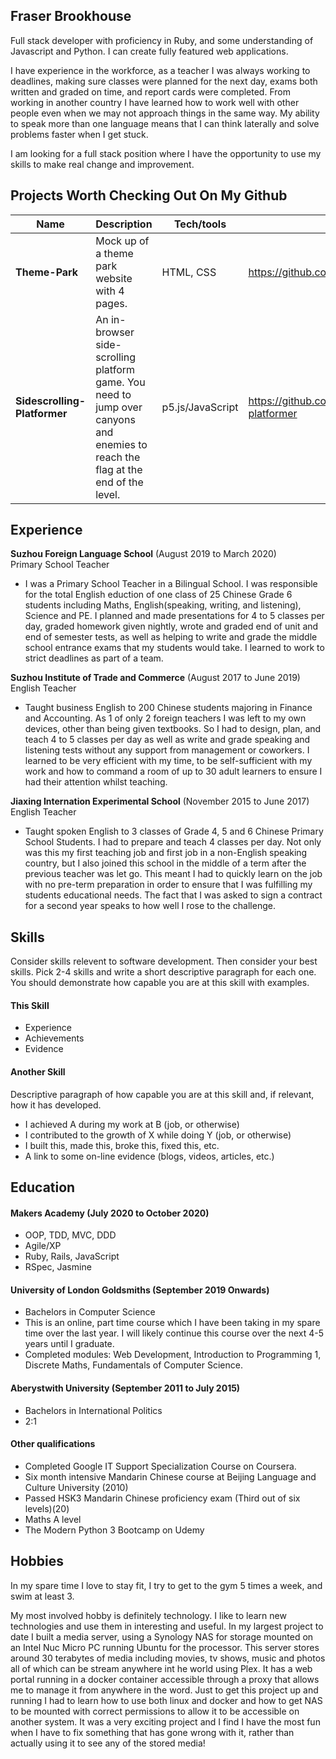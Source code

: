 ## Fraser Brookhouse

Full stack developer with proficiency in Ruby, and some understanding of Javascript and Python. I can create fully featured web applications.

I have experience in the workforce, as a teacher I was always working to deadlines, making sure classes were planned for the next day, exams both written and graded on time, and report cards were completed. From working in another country I have learned how to work well with other people even when we may not approach things in the same way. My ability to speak more than one language means that I can think laterally and solve problems faster when I get stuck.

I am looking for a full stack position where I have the opportunity to use my skills to make real change and improvement.

## Projects Worth Checking Out On My Github

| Name                         | Description       | Tech/tools        | Link  |
| ---------------------------- | ----------------- | ----------------- | ----- |
| **Theme-Park**            | Mock up of a theme park website with 4 pages. | HTML, CSS | https://github.com/fraserbrookhouse/Theme-Park
| **Sidescrolling-Platformer** | An in-browser side-scrolling platform game. You need to jump over canyons and enemies to reach the flag at the end of the level. | p5.js/JavaScript              | https://github.com/fraserbrookhouse/Sidescrolling-platformer    |

## Experience

**Suzhou Foreign Language School** (August 2019 to March 2020)  
Primary School Teacher

- I was a Primary School Teacher in a Bilingual School. I was responsible for the total English eduction of one class of 25 Chinese Grade 6 students including Maths, English(speaking, writing, and listening), Science and PE. I planned and made presentations for 4 to 5 classes per day, graded homework given nightly, wrote and graded end of unit and end of semester tests, as well as helping to write and grade the middle school entrance exams that my students would take. I learned to work to strict deadlines as part of a team.

**Suzhou Institute of Trade and Commerce** (August 2017 to June 2019)  
English Teacher

- Taught business English to 200 Chinese students majoring in Finance and Accounting. As 1 of only 2 foreign teachers I was left to my own devices, other than being given textbooks. So I had to design, plan, and teach 4 to 5 classes per day as well as write and grade speaking and listening tests without any support from management or coworkers. I learned to be very efficient with my time, to be self-sufficient with my work and how to command a room of up to 30 adult learners to ensure I had their attention whilst teaching.

**Jiaxing Internation Experimental School** (November 2015 to June 2017)  
English Teacher

- Taught spoken English to 3 classes of Grade 4, 5 and 6 Chinese Primary School Students. I had to prepare and teach 4 classes per day. Not only was this my first teaching job and first job in a non-English speaking country, but I also joined this school in the middle of a term after the previous teacher was let go. This meant I had to quickly learn on the job with no pre-term preparation in order to ensure that I was fulfilling my students educational needs. The fact that I was asked to sign a contract for a second year speaks to how well I rose to the challenge.

## Skills

Consider skills relevent to software development. Then consider your best skills. Pick 2-4 skills and write a short descriptive paragraph for each one. You should demonstrate how capable you are at this skill with examples.

#### This Skill

- Experience
- Achievements
- Evidence

#### Another Skill

Descriptive paragraph of how capable you are at this skill and, if relevant, how it has developed.

- I achieved A during my work at B (job, or otherwise)
- I contributed to the growth of X while doing Y (job, or otherwise)
- I built this, made this, broke this, fixed this, etc.
- A link to some on-line evidence (blogs, videos, articles, etc.)

## Education

#### Makers Academy (July 2020 to October 2020)

- OOP, TDD, MVC, DDD
- Agile/XP
- Ruby, Rails, JavaScript
- RSpec, Jasmine

#### University of London Goldsmiths (September 2019 Onwards)
- Bachelors in Computer Science
- This is an online, part time course which I have been taking in my spare time over the last year. I will likely continue this course over the next 4-5 years until I graduate.
- Completed modules: Web Development, Introduction to Programming 1, Discrete Maths, Fundamentals of Computer Science.

#### Aberystwith University (September 2011 to July 2015)

- Bachelors in International Politics
- 2:1

#### Other qualifications

- Completed Google IT Support Specialization Course on Coursera.
- Six month intensive Mandarin Chinese course at Beijing Language and Culture University (2010)
- Passed HSK3 Mandarin Chinese proficiency exam (Third out of six levels)(20)
- Maths A level
- The Modern Python 3 Bootcamp on Udemy

## Hobbies

In my spare time I love to stay fit, I try to get to the gym 5 times a week, and swim at least 3.

My most involved hobby is definitely technology. I like to learn new technologies and use them in interesting and useful. In my largest project to date I built a media server, using a Synology NAS for storage mounted on an Intel Nuc Micro PC running Ubuntu for the processor. This server stores around 30 terabytes of media including movies, tv shows, music and photos all of which can be stream anywhere int he world using Plex. It has a web portal running in a docker container accessible through a proxy that allows me to manage it from anywhere in the word. Just to get this project up and running I had to learn how to use both linux and docker and how to get NAS to be mounted with correct permissions to allow it to be accessible on another system. It was a very exciting project and I find I have the most fun when I have to fix something that has gone wrong with it, rather than actually using it to see any of the stored media!
